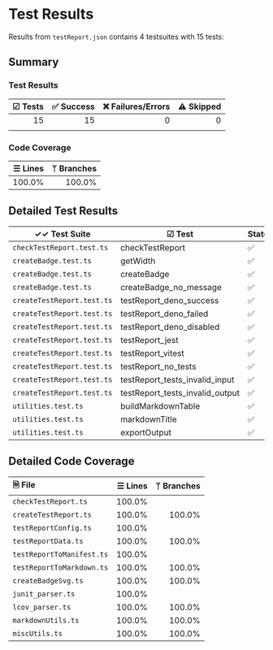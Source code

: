 # Test Results

Results from `testReport.json` contains 4 testsuites with 15 tests:

## Summary

### Test Results

| ☑ Tests | ✅ Success | ❌ Failures/Errors | ⚠️ Skipped |
| ------: | --------: | ----------------: | ---------: |
|      15 |        15 |                 0 |          0 |
|         |           |                   |            |

### Code Coverage

| ☰ Lines | ᛘ Branches |
| ------: | ---------: |
|  100.0% |     100.0% |

## Detailed Test Results

| ✓✓ Test Suite              | ☑ Test                          | State |
| -------------------------- | ------------------------------- | ----- |
| `checkTestReport.test.ts`  | checkTestReport                 | ✅     |
| `createBadge.test.ts`      | getWidth                        | ✅     |
| `createBadge.test.ts`      | createBadge                     | ✅     |
| `createBadge.test.ts`      | createBadge_no_message          | ✅     |
| `createTestReport.test.ts` | testReport_deno_success         | ✅     |
| `createTestReport.test.ts` | testReport_deno_failed          | ✅     |
| `createTestReport.test.ts` | testReport_deno_disabled        | ✅     |
| `createTestReport.test.ts` | testReport_jest                 | ✅     |
| `createTestReport.test.ts` | testReport_vitest               | ✅     |
| `createTestReport.test.ts` | testReport_no_tests             | ✅     |
| `createTestReport.test.ts` | testReport_tests_invalid_input  | ✅     |
| `createTestReport.test.ts` | testReport_tests_invalid_output | ✅     |
| `utilities.test.ts`        | buildMarkdownTable              | ✅     |
| `utilities.test.ts`        | markdownTitle                   | ✅     |
| `utilities.test.ts`        | exportOutput                    | ✅     |

## Detailed Code Coverage

| 🗎 File                   | ☰ Lines | ᛘ Branches |
| :------------------------ | ------: | ---------: |
| `checkTestReport.ts`      |  100.0% |            |
| `createTestReport.ts`     |  100.0% |     100.0% |
| `testReportConfig.ts`     |  100.0% |            |
| `testReportData.ts`       |  100.0% |     100.0% |
| `testReportToManifest.ts` |  100.0% |            |
| `testReportToMarkdown.ts` |  100.0% |     100.0% |
| `createBadgeSvg.ts`       |  100.0% |     100.0% |
| `junit_parser.ts`         |  100.0% |            |
| `lcov_parser.ts`          |  100.0% |     100.0% |
| `markdownUtils.ts`        |  100.0% |     100.0% |
| `miscUtils.ts`            |  100.0% |     100.0% |
